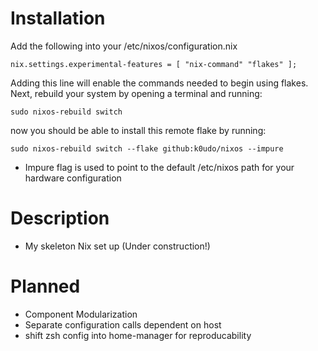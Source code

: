 # Installation
Add the following into your /etc/nixos/configuration.nix
```
nix.settings.experimental-features = [ "nix-command" "flakes" ];
```
Adding this line will enable the commands needed to begin using flakes. Next, rebuild your system by opening a terminal and running:
```
sudo nixos-rebuild switch
```
now you should be able to install this remote flake by running:
```
sudo nixos-rebuild switch --flake github:k0udo/nixos --impure
```
  - Impure flag is used to point to the default /etc/nixos path for your hardware configuration 

# Description
- My skeleton Nix set up (Under construction!)

# Planned
- Component Modularization
- Separate configuration calls dependent on host
- shift zsh config into home-manager for reproducability  
